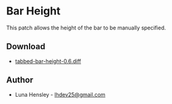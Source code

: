 Bar Height
==========
This patch allows the height of the bar to be manually specified.

Download
--------
* [tabbed-bar-height-0.6.diff](tabbed-bar-height-0.6.diff)

Author
------
* Luna Hensley - lhdev25@gmail.com
